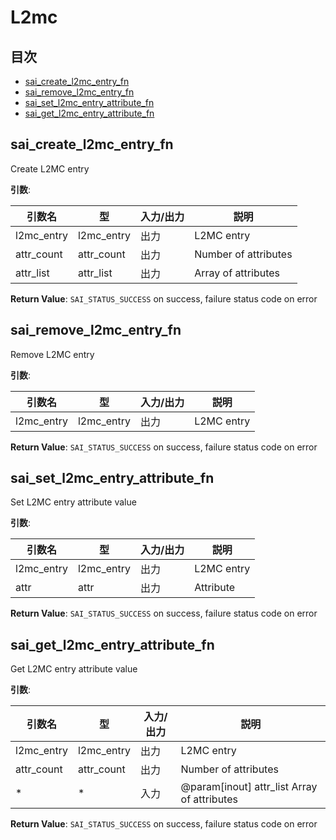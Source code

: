 # L2mc
## 目次

- [sai_create_l2mc_entry_fn](#sai_create_l2mc_entry_fn)
- [sai_remove_l2mc_entry_fn](#sai_remove_l2mc_entry_fn)
- [sai_set_l2mc_entry_attribute_fn](#sai_set_l2mc_entry_attribute_fn)
- [sai_get_l2mc_entry_attribute_fn](#sai_get_l2mc_entry_attribute_fn)



## sai_create_l2mc_entry_fn
Create L2MC entry

**引数**:

| 引数名 | 型 | 入力/出力 | 説明 |
|--------|----------|-----------|------|
| l2mc_entry | l2mc_entry | 出力 | L2MC entry |
| attr_count | attr_count | 出力 | Number of attributes |
| attr_list | attr_list | 出力 | Array of attributes |

**Return Value**: `SAI_STATUS_SUCCESS` on success, failure status code on error


## sai_remove_l2mc_entry_fn
Remove L2MC entry

**引数**:

| 引数名 | 型 | 入力/出力 | 説明 |
|--------|----------|-----------|------|
| l2mc_entry | l2mc_entry | 出力 | L2MC entry |

**Return Value**: `SAI_STATUS_SUCCESS` on success, failure status code on error


## sai_set_l2mc_entry_attribute_fn
Set L2MC entry attribute value

**引数**:

| 引数名 | 型 | 入力/出力 | 説明 |
|--------|----------|-----------|------|
| l2mc_entry | l2mc_entry | 出力 | L2MC entry |
| attr | attr | 出力 | Attribute |

**Return Value**: `SAI_STATUS_SUCCESS` on success, failure status code on error


## sai_get_l2mc_entry_attribute_fn
Get L2MC entry attribute value

**引数**:

| 引数名 | 型 | 入力/出力 | 説明 |
|--------|----------|-----------|------|
| l2mc_entry | l2mc_entry | 出力 | L2MC entry |
| attr_count | attr_count | 出力 | Number of attributes |
| * | * | 入力 | @param[inout] attr_list Array of attributes |

**Return Value**: `SAI_STATUS_SUCCESS` on success, failure status code on error


